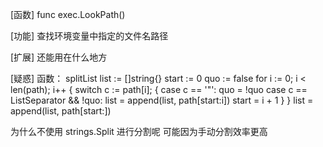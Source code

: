 [函数]
func exec.LookPath()

[功能]
查找环境变量中指定的文件名路径

[扩展]
还能用在什么地方

[疑惑]
函数： splitList
list := []string{}
start := 0
quo := false
for i := 0; i < len(path); i++ {
switch c := path[i]; {
case c == '"':
quo = !quo
case c == ListSeparator && !quo:
list = append(list, path[start:i])
start = i + 1
}
}
list = append(list, path[start:])

为什么不使用 strings.Split 进行分割呢
可能因为手动分割效率更高
